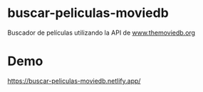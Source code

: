 # buscar-peliculas-moviedb
Buscador de películas utilizando la API de www.themoviedb.org

# Demo
https://buscar-peliculas-moviedb.netlify.app/
